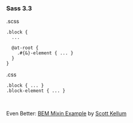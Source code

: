 ### Sass 3.3

.scss

<pre><code>.block {
  ...

  @at-root {
    .#{&}-element { ... }
  }
}</code></pre>

.css

<pre><code>.block { ... }
.block-element { ... }</code></pre>

<br />

Even Better: [BEM Mixin Example](http://sassmeister.com/gist/6994632) by [Scott Kellum](https://twitter.com/scottkellum)
